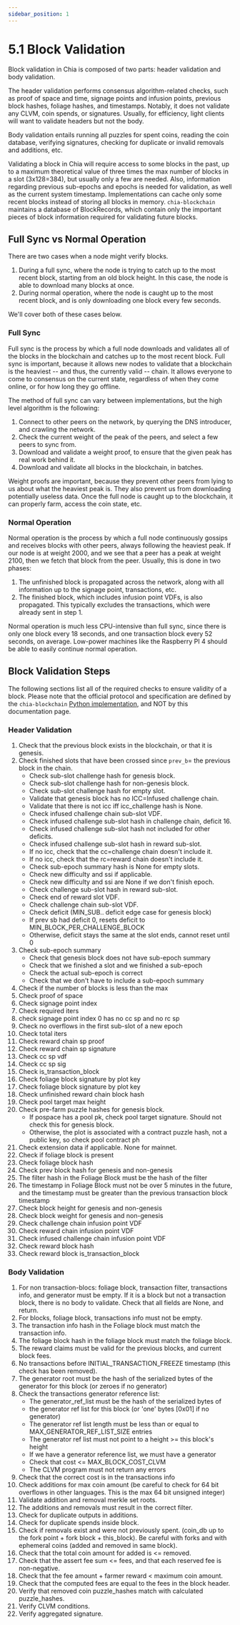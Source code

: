 ```yaml
---
sidebar_position: 1
---
```


# 5.1 Block Validation
Block validation in Chia is composed of two parts: header validation and body validation.

The header validation performs consensus algorithm-related checks, such as proof of space and time, signage points and infusion points, previous block hashes, foliage hashes, and timestamps. Notably, it does not validate any CLVM, coin spends, or signatures. Usually, for efficiency, light clients will want to validate headers but not the body.

Body validation entails running all puzzles for spent coins, reading the coin database, verifying signatures, checking for duplicate or invalid removals and additions, etc.

Validating a block in Chia will require access to some blocks in the past, up to a maximum theoretical value of three times the max number of blocks in a slot (3x128=384), but usually only a few are needed. Also, information regarding previous sub-epochs and epochs is needed for validation, as well as the current system timestamp. Implementations can cache only some recent blocks instead of storing all blocks in memory. `chia-blockchain` maintains a database of BlockRecords, which contain only the important pieces of block information required for validating future blocks.

## Full Sync vs Normal Operation

There are two cases when a node might verify blocks.
1. During a full sync, where the node is trying to catch up to the most recent block, starting from an old block height. In this case, the node is able to download many blocks at once.
2. During normal operation, where the node is caught up to the most recent block, and is only downloading one block every few seconds.

We'll cover both of these cases below.

### Full Sync
Full sync is the process by which a full node downloads and validates all of the blocks in the blockchain and catches up to the most recent block. Full sync is important, because it allows new nodes to validate that a blockchain is the heaviest -- and thus, the currently valid -- chain. It allows everyone to come to consensus on the current state, regardless of when they come online, or for how long they go offline.

The method of full sync can vary between implementations, but the high level algorithm is the following:
1. Connect to other peers on the network, by querying the DNS introducer, and crawling the network.
2. Check the current weight of the peak of the peers, and select a few peers to sync from.
3. Download and validate a weight proof, to ensure that the given peak has real work behind it.
4. Download and validate all blocks in the blockchain, in batches.

Weight proofs are important, because they prevent other peers from lying to us about what the heaviest peak is. They also prevent us from downloading potentially useless data. Once the full node is caught up to the blockchain, it can properly farm, access the coin state, etc.

### Normal Operation
Normal operation is the process by which a full node continuously gossips and receives blocks with other peers, always following the heaviest peak. If our node is at weight 2000, and we see that a peer has a peak at weight 2100, then we fetch that block from the peer. Usually, this is done in two phases:
1. The unfinished block is propagated across the network, along with all information up to the signage point, transactions, etc.
2. The finished block, which includes infusion point VDFs, is also propagated. This typically excludes the transactions, which were already sent in step 1.

Normal operation is much less CPU-intensive than full sync, since there is only one block every 18 seconds, and one transaction block every 52 seconds, on average. Low-power machines like the Raspberry PI 4 should be able to easily continue normal operation.


## Block Validation Steps

The following sections list all of the required checks to ensure validity of a block. Please note that the official protocol and specification are defined by the `chia-blockchain` [Python implementation](https://github.com/Chia-Network/chia-blockchain/tree/main/chia/consensus), and NOT by this documentation page.

### Header Validation
1. Check that the previous block exists in the blockchain, or that it is genesis.
2. Check finished slots that have been crossed since `prev_b`= the previous block in the chain.
   * Check sub-slot challenge hash for genesis block.
   * Check sub-slot challenge hash for non-genesis block.
   * Check sub-slot challenge hash for empty slot.
   * Validate that genesis block has no ICC=Infused challenge chain.
   * Validate that there is not icc iff icc_challenge hash is None.
   * Check infused challenge chain sub-slot VDF.
   * Check infused challenge sub-slot hash in challenge chain, deficit 16.
   * Check infused challenge sub-slot hash not included for other deficits.
   * Check infused challenge sub-slot hash in reward sub-slot.
   * If no icc, check that the cc=challenge chain doesn't include it.
   * If no icc, check that the rc=reward chain doesn't include it.
   * Check sub-epoch summary hash is None for empty slots.
   * Check new difficulty and ssi if applicable.
   * Check new difficulty and ssi are None if we don't finish epoch.
   * Check challenge sub-slot hash in reward sub-slot.
   * Check end of reward slot VDF.
   * Check challenge chain sub-slot VDF.
   * Check deficit (MIN_SUB.. deficit edge case for genesis block)
   * If prev sb had deficit 0, resets deficit to MIN_BLOCK_PER_CHALLENGE_BLOCK
   * Otherwise, deficit stays the same at the slot ends, cannot reset until 0
3. Check sub-epoch summary
   * Check that genesis block does not have sub-epoch summary
   * Check that we finished a slot and we finished a sub-epoch
   * Check the actual sub-epoch is correct
   * Check that we don't have to include a sub-epoch summary
4. Check if the number of blocks is less than the max
5. Check proof of space
6. Check signage point index
7. Check required iters
8. check signage point index 0 has no cc sp and no rc sp
9. Check no overflows in the first sub-slot of a new epoch
10. Check total iters
11. Check reward chain sp proof
12. Check reward chain sp signature
13. Check cc sp vdf
14. Check cc sp sig
15. Check is_transaction_block
16. Check foliage block signature by plot key
17. Check foliage block signature by plot key
18. Check unfinished reward chain block hash
19. Check pool target max height
20. Check pre-farm puzzle hashes for genesis block.
    * If pospace has a pool pk, check pool target signature. Should not check this for genesis block.
    * Otherwise, the plot is associated with a contract puzzle hash, not a public key, so check pool contract ph
21. Check extension data if applicable. None for mainnet.
22. Check if foliage block is present
23. Check foliage block hash
24. Check prev block hash for genesis and non-genesis
25. The filter hash in the Foliage Block must be the hash of the filter
26. The timestamp in Foliage Block must not be over 5 minutes in the future, and the timestamp must be greater than the previous transaction block timestamp
27. Check block height for genesis and non-genesis
28. Check block weight for genesis and non-genesis
29. Check challenge chain infusion point VDF
30. Check reward chain infusion point VDF
31. Check infused challenge chain infusion point VDF
32. Check reward block hash
33. Check reward block is_transaction_block

### Body Validation

1. For non transaction-blocs: foliage block, transaction filter, transactions info, and generator must be empty. If it is a block but not a transaction block, there is no body to validate. Check that all fields are None, and return.
2. For blocks, foliage block, transactions info must not be empty.
3. The transaction info hash in the Foliage block must match the transaction info.
4. The foliage block hash in the foliage block must match the foliage block.
5. The reward claims must be valid for the previous blocks, and current block fees.
6. No transactions before INITIAL_TRANSACTION_FREEZE timestamp (this check has been removed).
7. The generator root must be the hash of the serialized bytes of the generator for this block (or zeroes if no generator)
8. Check the transactions generator reference list:
   * The generator_ref_list must be the hash of the serialized bytes of
   * the generator ref list for this block (or 'one' bytes [0x01] if no generator)
   * The generator ref list length must be less than or equal to MAX_GENERATOR_REF_LIST_SIZE entries
   * The generator ref list must not point to a height >= this block's height
   * If we have a generator reference list, we must have a generator
   * Check that cost <= MAX_BLOCK_COST_CLVM
   * The CLVM program must not return any errors
9. Check that the correct cost is in the transactions info
10. Check additions for max coin amount (be careful to check for 64 bit overflows in other languages. This is the max 64 bit unsigned integer)
11. Validate addition and removal merkle set roots.
12. The additions and removals must result in the correct filter.
13. Check for duplicate outputs in additions.
14. Check for duplicate spends inside block.
15. Check if removals exist and were not previously spent. (coin_db up to the fork point + fork block + this_block). Be careful with forks and with ephemeral coins (added and removed in same block).
16. Check that the total coin amount for added is <= removed.
17. Check that the assert fee sum <= fees, and that each reserved fee is non-negative.
18. Check that the fee amount + farmer reward < maximum coin amount.
19. Check that the computed fees are equal to the fees in the block header.
20. Verify that removed coin puzzle_hashes match with calculated puzzle_hashes.
21. Verify CLVM conditions.
22. Verify aggregated signature.
